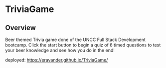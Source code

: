 # TriviaGame

## Overview

Beer themed Trivia game done of the UNCC Full Stack Development bootcamp. Click the start button to begin a quiz of 6 timed questions to test your beer knowledge and see how you do in the end!

deployed: https://eravander.github.io/TriviaGame/
